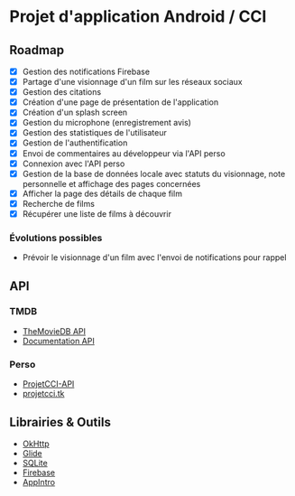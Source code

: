# Projet d'application Android / CCI

## Roadmap
* [x] Gestion des notifications Firebase
* [x] Partage d'une visionnage d'un film sur les réseaux sociaux
* [x] Gestion des citations
* [x] Création d'une page de présentation de l'application
* [x] Création d'un splash screen
* [x] Gestion du microphone (enregistrement avis)
* [x] Gestion des statistiques de l'utilisateur
* [x] Gestion de l'authentification
* [x] Envoi de commentaires au développeur via l'API perso
* [x] Connexion avec l'API perso
* [x] Gestion de la base de données locale avec statuts du visionnage, note personnelle et affichage des pages concernées
* [x] Afficher la page des détails de chaque film
* [x] Recherche de films
* [x] Récupérer une liste de films à découvrir

### Évolutions possibles
* Prévoir le visionnage d'un film avec l'envoi de notifications pour rappel

## API
### TMDB
* [TheMovieDB API](https://www.themoviedb.org/?language=fr)
* [Documentation API](https://developers.themoviedb.org/3/getting-started/introduction)

### Perso
* [ProjetCCI-API](https://github.com/TSO68/ProjetCCI-API)
* [projetcci.tk](https://projetcci.tk/)

## Librairies & Outils
* [OkHttp](https://square.github.io/okhttp/)
* [Glide](https://bumptech.github.io/glide/)
* [SQLite](https://www.sqlite.org/index.html)
* [Firebase](https://firebase.google.com/)
* [AppIntro](https://github.com/AppIntro/AppIntro)
